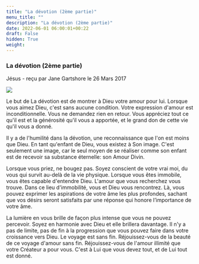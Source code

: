 ```yaml
---
title: "La dévotion (2ème partie)"
menu_title: ""
description: "La dévotion (2ème partie)"
date: 2022-06-01 06:00:01+00:22
draft: False
hidden: True
weight:
---
```

### La dévotion (2ème partie)

Jésus - reçu par Jane Gartshore le 26 Mars 2017

![](/fr-contemporary-messages/fr-contemporary-messages-by-date-order/fr-contemporary-messages-2017/fr-tree-736885_orig.jpg)

Le but de La dévotion est de montrer à Dieu votre amour pour lui. Lorsque vous aimez Dieu, c'est sans aucune condition. Votre expression d'amour est inconditionnelle. Vous ne demandez rien en retour. Vous appréciez tout ce qu'il est et la générosité qu'il vous a apportée, et le grand don de cette vie qu'il vous a donné.

Il y a de l'humilité dans la dévotion, une reconnaissance que l'on est moins que Dieu. En tant qu'enfant de Dieu, vous existez à Son image. C'est seulement une image, car le seul moyen de se réaliser comme son enfant est de recevoir sa substance éternelle: son Amour Divin.

Lorsque vous priez, ne bougez pas. Soyez conscient de votre vrai moi, du vous qui survit au-delà de la vie physique. Lorsque vous êtes immobile, vous êtes capable d'entendre Dieu. L'amour que vous recherchez vous trouve. Dans ce lieu d'immobilité, vous et Dieu vous rencontrez. Là, vous pouvez exprimer les aspirations de votre âme les plus profondes, sachant que vos désirs seront satisfaits par une réponse qui honore l’importance de votre âme.

La lumière en vous brille de façon plus intense que vous ne pouvez percevoir. Soyez en harmonie avec Dieu et elle brillera davantage. Il n'y a pas de limite, pas de fin à la progression que vous pouvez faire dans votre croissance vers Dieu. Le voyage est sans fin. Réjouissez-vous de la beauté de ce voyage d'amour sans fin. Réjouissez-vous de l'amour illimité que votre Créateur a pour vous. C'est à Lui que vous devez tout, et de Lui tout est donné.

